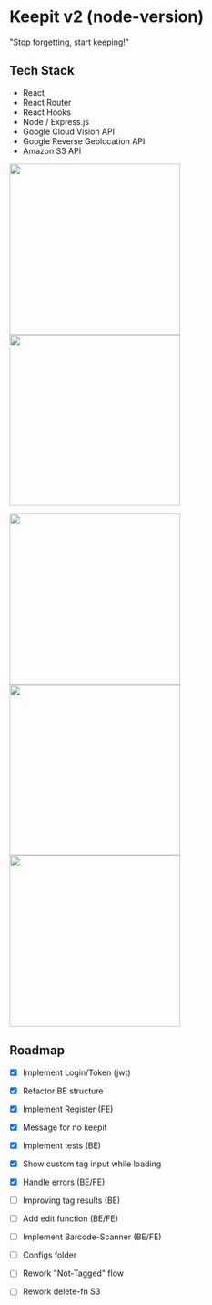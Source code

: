 # Keepit v2 (node-version)
"Stop forgetting, start keeping!"




## Tech Stack
- React
- React Router
- React Hooks
- Node / Express.js
- Google Cloud Vision API
- Google Reverse Geolocation API
- Amazon S3 API


<img src="https://keepitbucket.s3.eu-central-1.amazonaws.com/github/1.png" width="300px">   <img src="https://keepitbucket.s3.eu-central-1.amazonaws.com/github/2.png" width="300px"> 

<img src="https://keepitbucket.s3.eu-central-1.amazonaws.com/github/3.png" width="300px"> <img src="https://keepitbucket.s3.eu-central-1.amazonaws.com/github/4.png" width="300px"> 
<img src="https://keepitbucket.s3.eu-central-1.amazonaws.com/github/5.png" width="300px">


## Roadmap
- [x] Implement Login/Token (jwt)
- [x] Refactor BE structure
- [x] Implement Register (FE)
- [x] Message for no keepit
- [x] Implement tests (BE)
- [x] Show custom tag input while loading
- [x] Handle errors (BE/FE)
- [ ] Improving tag results (BE)
- [ ] Add edit function (BE/FE)
- [ ] Implement Barcode-Scanner (BE/FE)
- [ ] Configs folder
- [ ] Rework "Not-Tagged" flow
- [ ] Rework delete-fn S3


 

